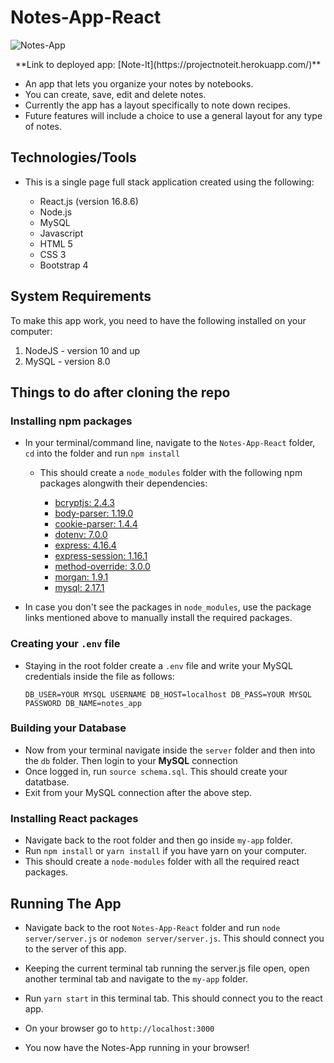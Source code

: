 # Notes-App-React

![Notes-App](my-app/src/images/notesApp.png)
<p align="center">**Link to deployed app: [Note-It](https://projectnoteit.herokuapp.com/)**</p>

* An app that lets you organize your notes by notebooks.
* You can create, save, edit and delete notes.
* Currently the app has a layout specifically to note down recipes.
* Future features will include a choice to use a general layout for any type of notes.

## Technologies/Tools

* This is a single page full stack application created using the following:

	* React.js (version 16.8.6)
	* Node.js
	* MySQL
	* Javascript
	* HTML 5
	* CSS 3
	* Bootstrap 4

## System Requirements

To make this app work, you need to have the following installed on your computer:

1. NodeJS - version 10 and up
2. MySQL - version 8.0 

## Things to do after cloning the repo

### Installing npm packages

* In your terminal/command line, navigate to the `Notes-App-React` folder, `cd` into the folder and run `npm install`
	* This should create a `node_modules` folder with the following npm packages alongwith their dependencies:

		* [bcryptjs: 2.4.3](https://www.npmjs.com/package/bcryptjs)
	    * [body-parser: 1.19.0](https://www.npmjs.com/package/body-parser)
	    * [cookie-parser: 1.4.4](https://www.npmjs.com/package/cookie-parser)
	    * [dotenv: 7.0.0](https://www.npmjs.com/package/dotenv)
	    * [express: 4.16.4](https://www.npmjs.com/package/express)
	    * [express-session: 1.16.1](https://www.npmjs.com/package/express-session)
	    * [method-override: 3.0.0](https://www.npmjs.com/package/method-override)
	    * [morgan: 1.9.1](https://www.npmjs.com/package/morgan)
	    * [mysql: 2.17.1](https://www.npmjs.com/package/mysql)

* In case you don't see the packages in `node_modules`, use the package links mentioned above to manually install the required packages.

### Creating your `.env` file

* Staying in the root folder create a `.env` file and write your MySQL credentials inside the file as follows:

	`DB_USER=YOUR MYSQL USERNAME
	 DB_HOST=localhost
	 DB_PASS=YOUR MYSQL PASSWORD
	 DB_NAME=notes_app`

### Building your Database

* Now from your terminal navigate inside the `server` folder and then into the `db` folder. Then login to your **MySQL** connection
* Once logged in, run `source schema.sql`. This should create your datatbase.
* Exit from your MySQL connection after the above step.

### Installing React packages

* Navigate back to the root folder and then go inside `my-app` folder.
* Run `npm install` or `yarn install` if you have yarn on your computer.
* This should create a `node-modules` folder with all the required react packages.

## Running The App

* Navigate back to the root `Notes-App-React` folder and run `node server/server.js` or `nodemon server/server.js`. This should connect you to the server of this app.

* Keeping the current terminal tab running the server.js file open, open another terminal tab and navigate to the `my-app` folder.

* Run `yarn start` in this terminal tab. This should connect you to the react app.

* On your browser go to `http://localhost:3000`

* You now have the Notes-App running in your browser!


